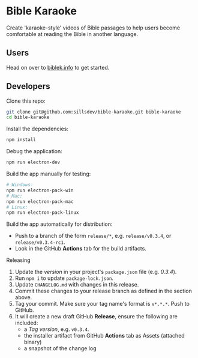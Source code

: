 # Bible Karaoke

Create 'karaoke-style' videos of Bible passages to help users become comfortable at reading the Bible in another language.

## Users

Head on over to [biblek.info](http://biblek.info) to get started.

## Developers

Clone this repo:
```sh
git clone git@github.com:sillsdev/bible-karaoke.git bible-karaoke
cd bible-karaoke
```

Install the dependencies:
```sh
npm install
```

Debug the application:
```sh
npm run electron-dev
```

Build the app manually for testing:
```sh
# Windows:
npm run electron-pack-win
# Mac:
npm run electron-pack-mac
# Linux:
npm run electron-pack-linux
```

Build the app automatically for distribution:
* Push to a branch of the form `release/*`, e.g. `release/v0.3.4`, or `release/v0.3.4-rc1`.
* Look in the GitHub **Actions** tab for the build artifacts.

Releasing
1. Update the *version* in your project's `package.json` file (e.g. *0.3.4*).
2. Run `npm i` to update `package-lock.json`.
3. Update `CHANGELOG.md` with changes in this release.
4. Commit these changes to your release branch as defined in the section above.
5. Tag your commit. Make sure your tag name's format is `v*.*.*`. Push to GitHub.
6. It will create a new draft GitHub **Release**, ensure the following are included:
    * a *Tag version*, e.g. `v0.3.4`.
    * the installer artifact from GitHub **Actions** tab as Assets (attached binary)
    * a snapshot of the change log
